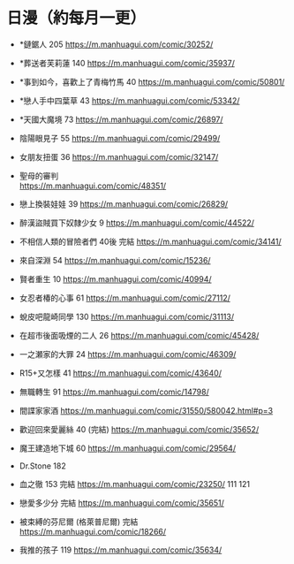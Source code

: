 # 日漫（約每月一更）

- *鏈鋸人  205
https://m.manhuagui.com/comic/30252/

- *葬送者芙莉蓮  140
https://m.manhuagui.com/comic/35937/

- *事到如今，喜歡上了青梅竹馬  40
https://m.manhuagui.com/comic/50801/

- *戀人手中四葉草  43
https://m.manhuagui.com/comic/53342/

- *天國大魔境  73
https://m.manhuagui.com/comic/26897/

- 陰陽眼見子  55
https://m.manhuagui.com/comic/29499/

- 女朋友扭蛋  36
https://m.manhuagui.com/comic/32147/

- 聖母的審判  
https://m.manhuagui.com/comic/48351/

- 戀上換裝娃娃  39
https://m.manhuagui.com/comic/26829/

- 醉漢盜賊買下奴隸少女  9
https://m.manhuagui.com/comic/44522/

- 不相信人類的冒險者們  40後 完結
https://m.manhuagui.com/comic/34141/

- 來自深淵  54
https://m.manhuagui.com/comic/15236/

- 賢者重生  10
https://m.manhuagui.com/comic/40994/

- 女忍者椿的心事  61
https://m.manhuagui.com/comic/27112/

- 蛻皮吧龍崎同學  130
https://m.manhuagui.com/comic/31113/

- 在超市後面吸煙的二人  26
https://m.manhuagui.com/comic/45428/

- 一之瀬家的大罪  24
https://m.manhuagui.com/comic/46309/

- R15+又怎樣  41
https://m.manhuagui.com/comic/43640/

- 無職轉生  91
https://m.manhuagui.com/comic/14798/

- 間諜家家酒
https://m.manhuagui.com/comic/31550/580042.html#p=3

- 歡迎回來愛麗絲  40 (完結)
https://m.manhuagui.com/comic/35652/

- 魔王建造地下城  60
https://m.manhuagui.com/comic/29564/

- Dr.Stone  182

- 血之徹 153 完結
https://m.manhuagui.com/comic/23250/
111 121

- 戀愛多少分  完結
https://m.manhuagui.com/comic/35651/

- 被束縛的芬尼爾 (格萊普尼爾)  完結
https://m.manhuagui.com/comic/18266/

- 我推的孩子  119
https://m.manhuagui.com/comic/35634/
